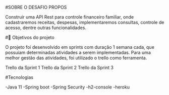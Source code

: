 #SOBRE O DESAFIO PROPOS

Construir uma API Rest para controle financeiro familiar, onde cadastraremos receitas, despesas, implementaremos consultas, controle de acesso, dentre outras funcionalidades.

#🔨 Objetivos do projeto

O projeto foi desenvolvido em sprints com duração 1 semana cada, que possuiam determinadas atividades a serem implementadas. Para uma melhor gestão das atividades, foi utilizado o trello como ferramenta.

Trello da Sprint 1
Trello da Sprint 2
Trello da Sprint 3

#Tecnologias

-Java 11
-Spring boot
-Spring Security
-h2-console
-heroku
